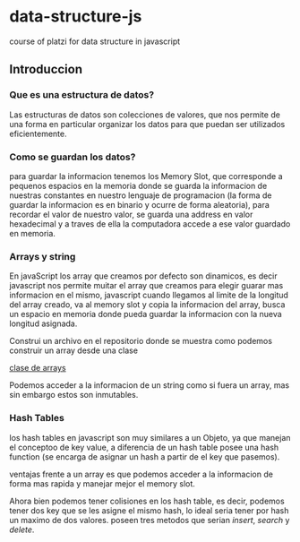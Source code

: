 # data-structure-js

course of platzi for data structure in javascript

## Introduccion

### Que es una estructura de datos?

Las estructuras de datos son colecciones de valores, que nos permite de una forma en particular organizar los datos para que puedan ser utilizados eficientemente.

### Como se guardan los datos?

para guardar la informacion tenemos los Memory Slot, que corresponde a pequenos espacios en la memoria donde se guarda la informacion de nuestras constantes en nuestro lenguaje de programacion (la forma de guardar la informacion es en binario y ocurre de forma aleatoria), para recordar el valor de nuestro valor, se guarda una address en valor hexadecimal y a traves de ella la computadora accede a ese valor guardado en memoria.

### Arrays  y string

En javaScript los array que creamos por defecto son dinamicos, es decir javascript nos permite muitar el array que creamos para elegir guarar mas informacion en el mismo, javascript cuando llegamos al limite de la longitud del array creado, va al memory slot y copia la informacion del array, busca un espacio en memoria donde pueda guardar la informacion con la nueva longitud asignada.

Construi un archivo en el repositorio donde se muestra como podemos construir un array desde una clase

[clase de arrays](./src/array/array.js)

Podemos acceder a la informacion de un string como si fuera un array, mas sin embargo estos son inmutables.

### Hash Tables

los hash tables en javascript son muy similares a un Objeto, ya que manejan el conceptoo de key value, a diferencia de un hash table posee una hash function (se encarga de asignar un hash a partir de el key que pasemos).

ventajas frente a un array es que podemos acceder a la informacion de forma mas rapida y manejar mejor el memory slot.

Ahora bien podemos tener colisiones en los hash table, es decir, podemos tener dos key que se les asigne el mismo hash, lo ideal seria tener por hash un maximo de dos valores. poseen tres metodos que serian *insert*, *search* y *delete*.

